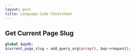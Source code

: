 ```yaml
---
layout: post
title: Language Code Cheatsheet
---
```


## Get Current Page Slug
```php
global $wpdb;
$current_page_slug = add_query_arg(array(), $wp->request);
```
